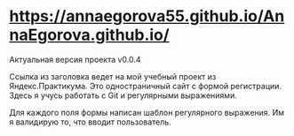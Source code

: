 # https://annaegorova55.github.io/AnnaEgorova.github.io/

Актуальная версия проекта v0.0.4  

Ссылка из заголовка ведет на мой учебный проект из Яндекс.Практикума. Это одностраничный сайт с формой регистрации. Здесь я учусь работать с Git и регулярными выражениями.

Для каждого поля формы написан шаблон регулярного выражения. Им я валидирую то, что вводит пользователь.
